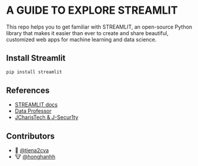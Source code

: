 # A GUIDE TO EXPLORE __STREAMLIT__

This repo helps you to get familiar with STREAMLIT, an open-source Python library that makes it easier than ever to create and share beautiful, customized web apps for machine learning and data science. 

## Install Streamlit

```python
pip install streamlit
```

## References

- [STREAMLIT docs](https://docs.streamlit.io/en/stable/)
- [Data Professor](https://www.youtube.com/watch?v=ZZ4B0QUHuNc&list=PLtqF5YXg7GLmCvTswG32NqQypOuYkPRUE)
- [JCharisTech & J-Secur1ty](https://www.youtube.com/watch?v=_9WiB2PDO7k&list=PLJ39kWiJXSixyRMcn3lrbv8xI8ZZoYNZU)

## Contributors

- 🐔 [@tiena2cva](https://github.com/tiena2cva)
- 🐮 [@honghanhh](https://github.com/honghanhh)
